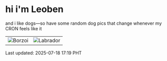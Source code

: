 # hi i'm Leoben

and i like dogs—so have some random dog pics that change whenever my CRON feels like it

|  |  |
|--------|----------|
| ![Borzoi](https://random-dog-vercel.vercel.app/api/random-borzoi?v=1752830379) | ![Labrador](https://random-dog-vercel.vercel.app/api/random-labrador?v=1752830379) |

Last updated: 2025-07-18 17:19 PHT
